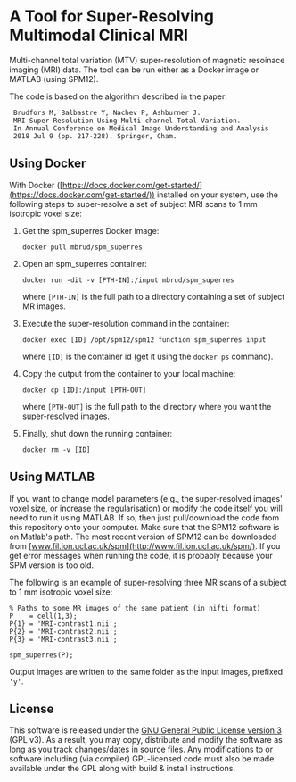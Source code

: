 # A Tool for Super-Resolving Multimodal Clinical MRI

Multi-channel total variation (MTV) super-resolution of magnetic resoinace imaging (MRI) data. The tool can be run either as a Docker image or MATLAB (using SPM12).

The code is based on the algorithm described in the paper:

     Brudfors M, Balbastre Y, Nachev P, Ashburner J.
     MRI Super-Resolution Using Multi-channel Total Variation.
     In Annual Conference on Medical Image Understanding and Analysis
     2018 Jul 9 (pp. 217-228). Springer, Cham.   

## Using Docker

With Docker ([https://docs.docker.com/get-started/](https://docs.docker.com/get-started/)) installed on your system, use the following steps to super-resolve a set of subject MRI scans to 1 mm isotropic voxel size:

1. Get the spm_superres Docker image: 

     `docker pull mbrud/spm_superres`

2. Open an spm_superres container: 

     `docker run -dit -v [PTH-IN]:/input mbrud/spm_superres` 
     
   where `[PTH-IN]` is the full path to a directory containing a set of subject MR images.

3. Execute the super-resolution command in the container: 

     `docker exec [ID] /opt/spm12/spm12 function spm_superres input`

   where `[ID]` is the container id (get it using the `docker ps` command).

4. Copy the output from the container to your local machine: 

     `docker cp [ID]:/input [PTH-OUT]`

   where `[PTH-OUT]` is the full path to the directory where you want the super-resolved images.

5. Finally, shut down the running container: 

     `docker rm -v [ID]`

## Using MATLAB

If you want to change model parameters (e.g., the super-resolved images' voxel size, or increase the regularisation) or modify the code itself you will need to run it using MATLAB. If so, then just pull/download the code from this repository onto your computer. Make sure that the SPM12 software is on Matlab's path. The most recent version of SPM12 can be downloaded from [www.fil.ion.ucl.ac.uk/spm](http://www.fil.ion.ucl.ac.uk/spm/). If you get error messages when running the code, it is probably because your SPM version is too old. 

The following is an example of super-resolving three MR scans of a subject to 1 mm isotropic voxel size:
~~~~
% Paths to some MR images of the same patient (in nifti format)
P    = cell(1,3);
P{1} = 'MRI-contrast1.nii';
P{2} = 'MRI-contrast2.nii';
P{3} = 'MRI-contrast3.nii';

spm_superres(P);
~~~~
Output images are written to the same folder as the input images, prefixed `'y'`.

## License

This software is released under the [GNU General Public License version 3](LICENSE) (GPL v3). As a result, you may copy, distribute and modify the software as long as you track changes/dates in source files. Any modifications to or software including (via compiler) GPL-licensed code must also be made available under the GPL along with build & install instructions.
